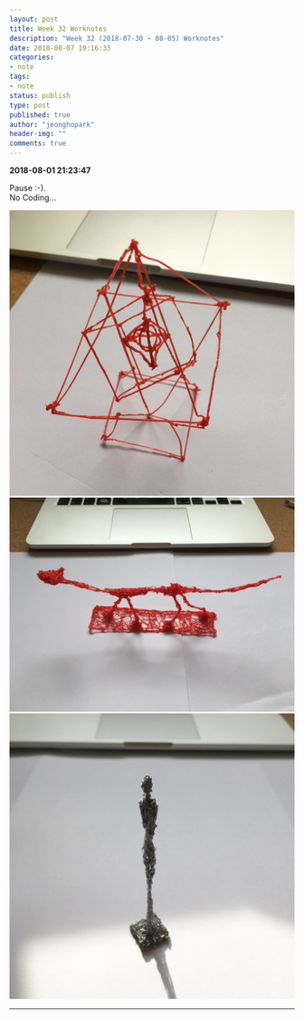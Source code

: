 ```yaml
---
layout: post
title: Week 32 Worknotes
description: "Week 32 (2018-07-30 ~ 08-05) Worknotes"
date: 2018-08-07 19:16:33
categories:
- note
tags:
- note
status: publish
type: post
published: true
author: "jeonghopark"
header-img: ""
comments: true
---                             
```

**2018-08-01 21:23:47**                         

Pause :-).                  
No Coding...                

![/assets/images/2018/pen_3d_1.jpg](/assets/images/2018/pen_3d_1.jpg)                       
![/assets/images/2018/pen_3d_2.jpg](/assets/images/2018/pen_3d_2.jpg)                       
![/assets/images/2018/pen_3d_3.jpg](/assets/images/2018/pen_3d_3.jpg)                   
            


---                     
